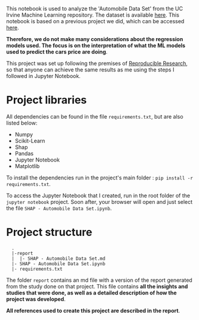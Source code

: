 This notebook is used to analyze the 'Automobile Data Set' from the UC Irvine Machine Learning repository. The dataset is available [here](https://archive.ics.uci.edu/ml/datasets/Automobile). This notebook is based on a previous project we did, which can be accessed [here](https://github.com/gabrielleuzinger/Automobile_price). 

**Therefore, we do not make many considerations about the regression models used. The focus is on the interpretation of what the ML models used to predict the cars price are doing**.

This project was set up following the premises of [Reproducible Research](https://pt.coursera.org/learn/reproducible-research), so that anyone can achieve the same results as me using the steps I followed in Jupyter Notebook.

# Project libraries


All dependencies can be found in the file  `requirements.txt`, but are also listed below:
* Numpy
* Scikit-Learn
* Shap
* Pandas
* Jupyter Notebook
* Matplotlib

To install the dependencies run in the project's main folder : `pip install -r requirements.txt`. 

To access the Jupyter Notebook that I created, run in the root folder of the `jupyter notebook` project. Soon after, your browser will open and just select the file `SHAP - Automobile Data Set.ipynb`.  

# Project structure

```{sh}
  .
  |-report
  |  |- SHAP - Automobile Data Set.md
  |- SHAP - Automobile Data Set.ipynb
  |- requirements.txt
```

The folder `report` contains an md file with a version of the report generated from the study done on that project. This file contains **all the insights and studies that were done, as well as a detailed description of how the project was developed**.

**All references used to create this project are described in the report**.
